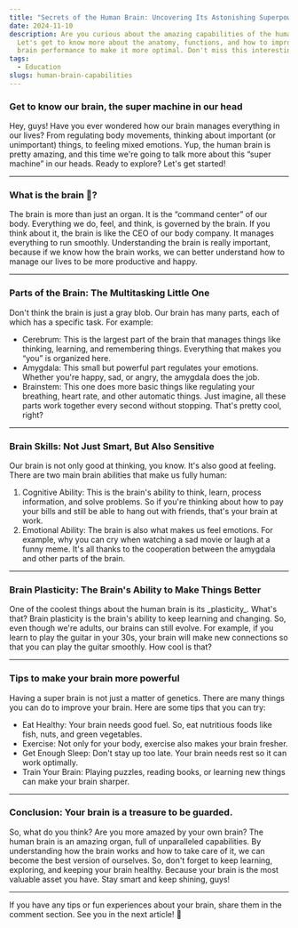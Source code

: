 ```yaml
---
title: "Secrets of the Human Brain: Uncovering Its Astonishing Superpowers"
date: 2024-11-10
description: Are you curious about the amazing capabilities of the human brain?
  Let's get to know more about the anatomy, functions, and how to improve your
  brain performance to make it more optimal. Don't miss this interesting info!
tags:
  - Education
slugs: human-brain-capabilities
---
```


### Get to know our brain, the super machine in our head

Hey, guys! Have you ever wondered how our brain manages everything in our lives? From regulating body movements, thinking about important (or unimportant) things, to feeling mixed emotions. Yup, the human brain is pretty amazing, and this time we're going to talk more about this “super machine” in our heads. Ready to explore? Let's get started!

---

### What is the brain 🤔?

The brain is more than just an organ. It is the “command center” of our body. Everything we do, feel, and think, is governed by the brain. If you think about it, the brain is like the CEO of our body company. It manages everything to run smoothly. Understanding the brain is really important, because if we know how the brain works, we can better understand how to manage our lives to be more productive and happy.

---

### Parts of the Brain: The Multitasking Little One

Don't think the brain is just a gray blob. Our brain has many parts, each of which has a specific task. For example:

- Cerebrum: This is the largest part of the brain that manages things like thinking, learning, and remembering things. Everything that makes you “you” is organized here.
- Amygdala: This small but powerful part regulates your emotions. Whether you're happy, sad, or angry, the amygdala does the job.
- Brainstem: This one does more basic things like regulating your breathing, heart rate, and other automatic things. Just imagine, all these parts work together every second without stopping. That's pretty cool, right?

---

### Brain Skills: Not Just Smart, But Also Sensitive

Our brain is not only good at thinking, you know. It's also good at feeling. There are two main brain abilities that make us fully human:

1. Cognitive Ability: This is the brain's ability to think, learn, process information, and solve problems. So if you're thinking about how to pay your bills and still be able to hang out with friends, that's your brain at work.
2. Emotional Ability: The brain is also what makes us feel emotions. For example, why you can cry when watching a sad movie or laugh at a funny meme. It's all thanks to the cooperation between the amygdala and other parts of the brain.

---

### Brain Plasticity: The Brain's Ability to Make Things Better

One of the coolest things about the human brain is its \_plasticity\_. What's that? Brain plasticity is the brain's ability to keep learning and changing. So, even though we're adults, our brains can still evolve. For example, if you learn to play the guitar in your 30s, your brain will make new connections so that you can play the guitar smoothly. How cool is that?

---

### Tips to make your brain more powerful

Having a super brain is not just a matter of genetics. There are many things you can do to improve your brain. Here are some tips that you can try:

- Eat Healthy: Your brain needs good fuel. So, eat nutritious foods like fish, nuts, and green vegetables.
- Exercise: Not only for your body, exercise also makes your brain fresher.
- Get Enough Sleep: Don't stay up too late. Your brain needs rest so it can work optimally.
- Train Your Brain: Playing puzzles, reading books, or learning new things can make your brain sharper.

---

### Conclusion: Your brain is a treasure to be guarded.

So, what do you think? Are you more amazed by your own brain? The human brain is an amazing organ, full of unparalleled capabilities. By understanding how the brain works and how to take care of it, we can become the best version of ourselves. So, don't forget to keep learning, exploring, and keeping your brain healthy. Because your brain is the most valuable asset you have. Stay smart and keep shining, guys!

---

If you have any tips or fun experiences about your brain, share them in the comment section. See you in the next article! 🚀
